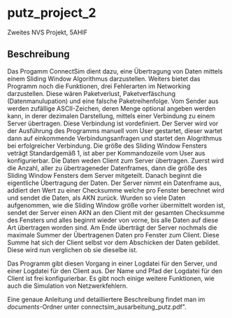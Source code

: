 # putz_project_2
Zweites NVS Projekt, 5AHIF

## Beschreibung

Das Progamm ConnectSim dient dazu, eine Übertragung von Daten mittels einem Sliding Window Algorithmus darzustellen.
Weiters bietet das Programm noch die Funktionen, drei Fehlerarten im Networking darzustellen. Diese wären Paketverlust,
Paketverfäschung (Datenmanulupation) und eine falsche Paketreihenfolge. Vom Sender aus werden zufällige ASCII-Zeichen, deren
Menge optional angeben werden kann, in derer dezimalen Darstellung, mittels einer Verbindung zu einem Server übertragen. Diese
Verbindung ist vordefiniert. Der Server wird vor der Ausführung des Programms manuell vom User gestartet, dieser wartet dann auf einkommende
Verbindungsanfragen und startet den Alogrithmus bei erfolgreicher Verbindung.
Die größe des Sliding Window Fensters veträgt Standardgemäß 1, ist aber per Kommandozeile vom User aus konfigurierbar.
Die Daten weden Client zum Server übertragen. Zuerst wird die Anzahl, aller zu übertrageneder Datenframes, dann die größe des Sliding Window Fensters
dem Server mitgeteilt. Danach beginnt die eigentliche Übertragung der Daten. Der Server nimmt ein Datenframe aus, addiert den Wert zu einer Checksumme 
welche pro Fenster berechnet wird und sendet die Daten, als AKN zurück. Wurden so viele Daten aufgenommen, wie die Sliding Window größe vorher übermittelt worden
ist, sendet der Server einen AKN an den Client mit der gesamten Checksumme des Fensters und alles beginnt wieder von vorne, bis alle Daten auf diese Art übertragen worden sind.
Am Ende überträgt der Server nochmals die maximale Summer der Übertragenen Daten pro Fenster zum Client. Diese Summe hat sich der Client selbst vor dem Abschicken der
Daten gebildet. Diese wird nun verglichen ob sie dieselbe ist. 

Das Programm gibt diesen Vorgang in einer Logdatei für den Server, und einer Logdatei für den Client aus. Der Name und Pfad der Logdatei für den Client ist frei konfigurierbar.
Es gibt noch einige weitere Funktionen, wie auch die Simulation von Netzwerkfehlern.

Eine genaue Anleitung und detailliertere Beschreibung findet man im _documents_-Ordner unter
connectsim_ausarbeitung_putz.pdf".
